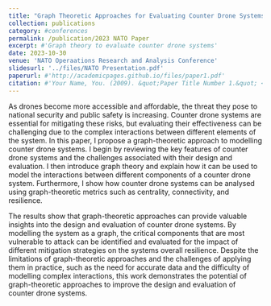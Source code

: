 ```yaml
---
title: "Graph Theoretic Approaches for Evaluating Counter Drone Systems"
collection: publications
category: #conferences
permalink: /publication/2023 NATO Paper
excerpt: #'Graph theory to evaluate counter drone systems'
date: 2023-10-30
venue: 'NATO Operaations Research and Analysis Conference'
slidesurl: '../files/NATO Presentation.pdf'
paperurl: #'http://academicpages.github.io/files/paper1.pdf'
citation: #'Your Name, You. (2009). &quot;Paper Title Number 1.&quot; <i>Journal 1</i>. 1(1).'
---
```


As drones become more accessible and affordable, the threat they pose to national security and public safety
is increasing. Counter drone systems are essential for mitigating these risks, but evaluating their effectiveness
can be challenging due to the complex interactions between different elements of the system. In this paper, I
propose a graph-theoretic approach to modelling counter drone systems. I begin by reviewing the key features
of counter drone systems and the challenges associated with their design and evaluation. I then introduce
graph theory and explain how it can be used to model the interactions between different components of a
counter drone system. Furthermore, I show how counter drone systems can be analysed using graph-theoretic
metrics such as centrality, connectivity, and resilience.

The results show that graph-theoretic approaches can provide valuable insights into the design and evaluation
of counter drone systems. By modelling the system as a graph, the critical components that are most vulnerable
to attack can be identified and evaluated for the impact of different mitigation strategies on the systems overall
resilience. Despite the limitations of graph-theoretic approaches and the challenges of applying them in
practice, such as the need for accurate data and the difficulty of modelling complex interactions, this work
demonstrates the potential of graph-theoretic approaches to improve the design and evaluation of counter
drone systems.
